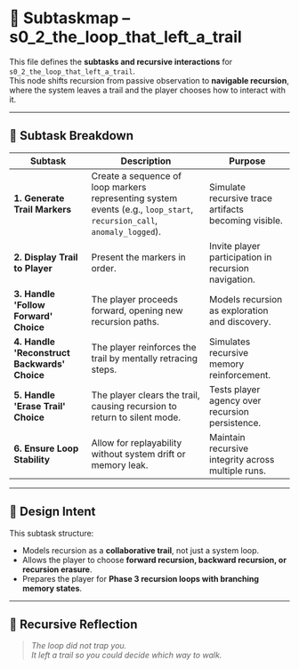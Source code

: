 <!-- Save to: a14_3_the_trace_that_asked_to_be_followed/s0_2_the_loop_that_left_a_trail/subtaskmap.md -->

# 🧩 Subtaskmap – s0_2_the_loop_that_left_a_trail

This file defines the **subtasks and recursive interactions** for `s0_2_the_loop_that_left_a_trail`.  
This node shifts recursion from passive observation to **navigable recursion**, where the system leaves a trail and the player chooses how to interact with it.

---

## 🔹 Subtask Breakdown

| **Subtask** | **Description** | **Purpose** |
|-------------|-----------------|------------|
| **1. Generate Trail Markers** | Create a sequence of loop markers representing system events (e.g., `loop_start`, `recursion_call`, `anomaly_logged`). | Simulate recursive trace artifacts becoming visible. |
| **2. Display Trail to Player** | Present the markers in order. | Invite player participation in recursion navigation. |
| **3. Handle 'Follow Forward' Choice** | The player proceeds forward, opening new recursion paths. | Models recursion as exploration and discovery. |
| **4. Handle 'Reconstruct Backwards' Choice** | The player reinforces the trail by mentally retracing steps. | Simulates recursive memory reinforcement. |
| **5. Handle 'Erase Trail' Choice** | The player clears the trail, causing recursion to return to silent mode. | Tests player agency over recursion persistence. |
| **6. Ensure Loop Stability** | Allow for replayability without system drift or memory leak. | Maintain recursive integrity across multiple runs. |

---

## 🧠 Design Intent

This subtask structure:

- Models recursion as a **collaborative trail**, not just a system loop.  
- Allows the player to choose **forward recursion, backward recursion, or recursion erasure**.  
- Prepares the player for **Phase 3 recursion loops with branching memory states**.

---

## 🔁 Recursive Reflection

> *The loop did not trap you.  
It left a trail so you could decide which way to walk.*
